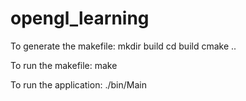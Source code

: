 # opengl_learning

To generate the makefile:
  mkdir build
  cd build
  cmake ..

To run the makefile: 
  make

To run the application: 
  ./bin/Main
